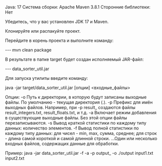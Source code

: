Java: 17
Система сборки: Apache Maven 3.8.1
Сторонние библиотеки: Нет

Убедитесь, что у вас установлен JDK 17 и Maven.

Клонируйте или распакуйте проект.

Перейдите в корень проекта и выполните команду:

--- mvn clean package

В результате в папке target будет создан исполняемый JAR-файл:

--- data_sorter_util.jar

Для запуска утилиты введите команду:

java -jar target/data_sorter_util.jar [опции] <входные_файлы>

Опции:
-o <path>	Путь к директории, в которую будут записаны выходные файлы. По умолчанию - текущая директория (.).
-p <prefix>	Префикс для имён выходных файлов. Например, при -p result_ создаются файлы result_integers.txt, result_floats.txt, и т.д.
-a	Включает режим добавления в существующие выходные файлы. Без этой опции файлы перезаписываются.
-s	Вывод краткой статистики по каждому типу данных: количество элементов.
-f	Вывод полной статистики по каждому типу данных:
      для чисел - min, max, сумма, среднее;
      для строк - длина самой короткой и самой длинной строки.
<file1> <file2> ...Один или несколько входных файлов, содержащих данные для обработки.

Пример:
java -jar data_sorter_util.jar -f -a -p output_ -o ./output input1.txt input2.txt
